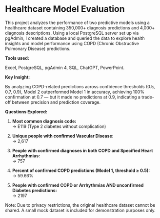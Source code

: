 # Healthcare Model Evaluation
This project analyzes the performance of two predictive models using a healthcare dataset containing 350,000+ diagnosis predictions and 4,000+ diagnosis descriptions. Using a local PostgreSQL server set up via pgAdmin, I created a database and queried the data to explore health insights and model performance using COPD (Chronic Obstructive Pulmonary Disease) predictions.

**Tools used:**

Excel, PostgreSQL, pgAdmin 4, SQL, ChatGPT, PowerPoint.

**Key Insight:**

By analyzing COPD-related predictions across confidence thresholds (0.5, 0.7, 0.9), Model 2 outperformed Model 1 in accuracy, achieving 100% confirmation at 0.7 — but it made no predictions at 0.9, indicating a trade-off between precision and prediction coverage.

**Questions Explored:**

1. **Most common diagnosis code:**  
   → E119 (Type 2 diabetes without complication)

2. **Unique people with confirmed Vascular Disease:**  
   → 2,617

3. **People with confirmed diagnoses in both COPD and Specified Heart Arrhythmias:**  
   → 757

4. **Percent of confirmed COPD predictions (Model 1, threshold ≥ 0.5):**  
   → 59.66%

5. **People with confirmed COPD or Arrhythmias AND unconfirmed Diabetes predictions:**  
   → 2197

Note:
Due to privacy restrictions, the original healthcare dataset cannot be shared. A small mock dataset is included for demonstration purposes only.
